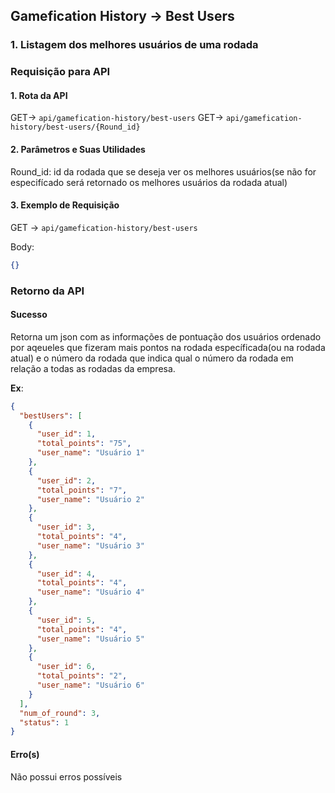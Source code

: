 ## Gamefication History -> Best Users

### 1. Listagem dos melhores usuários de uma rodada

### Requisição para API

#### 1. Rota da API

GET-> `api/gamefication-history/best-users`
GET-> `api/gamefication-history/best-users/{Round_id}`

#### 2. Parâmetros e Suas Utilidades

Round_id: id da rodada que se deseja ver os melhores usuários(se não for especifícado será retornado os melhores usuários da rodada atual)

#### 3. Exemplo de Requisição

GET -> `api/gamefication-history/best-users`

Body:

```json
{}
```

### Retorno da API

#### Sucesso

Retorna um json com as informações de pontuação dos usuários ordenado por aqeueles que fizeram mais pontos na rodada específicada(ou na rodada atual) e o número da rodada que indica qual o número da rodada em relação a todas as rodadas da empresa.

**Ex**:

```json
{
  "bestUsers": [
    {
      "user_id": 1,
      "total_points": "75",
      "user_name": "Usuário 1"
    },
    {
      "user_id": 2,
      "total_points": "7",
      "user_name": "Usuário 2"
    },
    {
      "user_id": 3,
      "total_points": "4",
      "user_name": "Usuário 3"
    },
    {
      "user_id": 4,
      "total_points": "4",
      "user_name": "Usuário 4"
    },
    {
      "user_id": 5,
      "total_points": "4",
      "user_name": "Usuário 5"
    },
    {
      "user_id": 6,
      "total_points": "2",
      "user_name": "Usuário 6"
    }
  ],
  "num_of_round": 3,
  "status": 1
}
```

#### Erro(s)

Não possui erros possíveis
